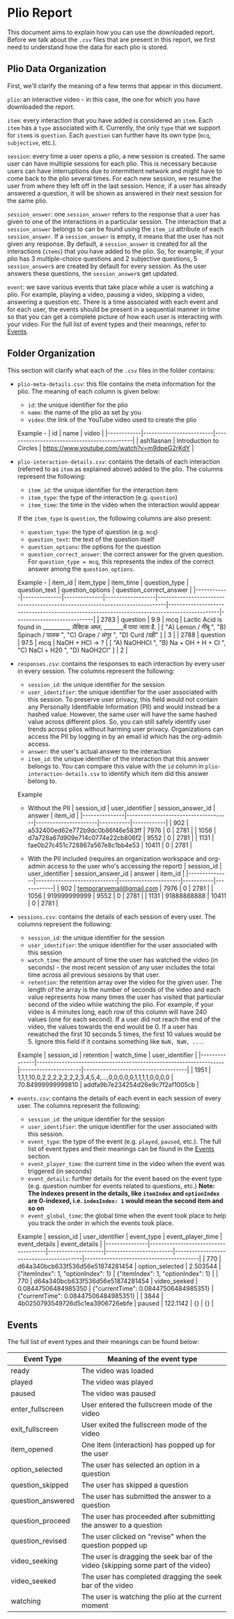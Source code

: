 # Plio Report

This document aims to explain how you can use the downloaded report. Before we talk about the `.csv` files that are present in this report, we first need to understand how the data for each plio is stored.

## Plio Data Organization

First, we'll clarify the meaning of a few terms that appear in this document.

`plio`: an interactive video - in this case, the one for which you have downloaded the report.

`item`: every interaction that you have added is considered an `item`. Each `item` has a `type` associated with it. Currently, the only `type` that we support for `item`s is `question`. Each `question` can further have its own type (`mcq`, `subjective`, etc.).

`session`: every time a user opens a plio, a new session is created. The same user can have multiple sessions for each plio. This is necessary because users can have interruptions due to intermittent network and might have to come back to the plio several times. For each new session, we resume the user from where they left off in the last session. Hence, if a user has already answered a question, it will be shown as answered in their next session for the same plio.

`session_answer`: one `session_answer` refers to the response that a user has given to one of the interactions in a particular session. The interaction that a `session_answer` belongs to can be found using the `item_id` attribute of each `session_answer`. If a `session_answer` is empty, it means that the user has not given any response. By default, a `session_answer` is created for all the interactions (`items`) that you have added to the plio. So, for example, if your plio has 3 multiple-choice questions and 2 subjective questions, 5 `session_answer`s are created by default for every session. As the user answers these questions, the `session_answer`s get updated.

`event`: we save various events that take place while a user is watching a plio. For example, playing a video, pausing a video, skipping a video, answering a question etc. There is a time associated with each event and for each user, the events should be present in a sequential manner in time so that you can get a complete picture of how each user is interacting with your video. For the full list of event types and their meanings, refer to [Events](#events).



## Folder Organization

This section will clarify what each of the `.csv` files in the folder contains:

- `plio-meta-details.csv`: this file contains the meta information for the plio. The meaning of each column is given below:

  - `id`: the unique identifier for the plio
  - `name`: the name of the plio as set by you
  - `video`: the link of the YouTube video used to create the plio

  Example -
  | id         | name                    | video                                       |
  |------------|-------------------------|---------------------------------------------|
  | ash1lasnan | Introduction to Circles | https://www.youtube.com/watch?v=m9dpeG2rKdY |

- `plio-interaction-details.csv`: contains the details of each interaction (referred to as `item` as explained above) added to the plio. The columns represent the following:

  - `item_id`: the unique identifier for the interaction item
  - `item_type`: the type of the interaction (e.g. `question`)
  - `item_time`: the time in the video when the interaction would appear

  If the `item_type` is `question`, the following columns are also present:

  - `question_type`: the type of question (e.g. `mcq`)
  - `question_text`: the text of the question itself
  - `question_options`: the options for the question
  - `question_correct_answer`: the correct answer for the given question. For `question_type = mcq`, this represents the index of the correct answer among the `question_options`.

  Example - 
  |   item_id  |   item_type  |   item_time  |   question_type  |   question_text                                                             |   question_options                                                                         |   question_correct_answer  |
  |------------|--------------|--------------|------------------|-----------------------------------------------------------------------------|--------------------------------------------------------------------------------------------|----------------------------|
  |   2783     |   question   |   9.9        |   mcq            |   Lactic Acid is found in __________  लैक्टिक अम्ल, _______में पाया जाता है.      | [   "A) Lemon / नींबू ",    "B) Spinach / पालक ",    "C) Grape / अंगूर ",    "D) Curd /दही" ]  |   3                        |
  |   2788     |   question   |   97.5       |   mcq            |   NaOH + HCl → ?                                                            |   [   "A) NaOHHCl ",    "B) Na + OH + H + Cl ",    "C) NaCl + H20 ",    "D) NaOH2Cl" ]     |   2                        |

- `responses.csv`: contains the responses to each interaction by every user in every session. The columns represent the following:

  - `session_id`: the unique identifier for the session
  - `user_identifier`: the unique identifier for the user associated with this session. To preserve user privacy, this field would not contain any Personally Identifiable Information (PII) and would instead be a hashed value. However, the same user will have the same hashed value across different plios. So, you can still safely identify user trends across plios without harming user privacy. Organizations can access the PII by logging in by an email id which has the org-admin access.
  - `answer`: the user's actual answer to the interaction
  - `item_id`: the unique identifier of the interaction that this answer belongs to. You can compare this value with the `id` column in `plio-interaction-details.csv` to identify which item did this answer belong to.

  Example
  - Without the PII
    |   session_id  |   user_identifier                   |   session_answer_id  |   answer  |   item_id  |
    |---------------|-------------------------------------|----------------------|-----------|------------|
    |   902         |   a532400ed62e772b9dc0b86f46e583ff  |   7976               |   0       |   2781     |
    |   1056        |   d7a728a67d909e714c0774e22cb806f2  |   9552               |   0       |   2781     |
    |   1131        |   fae0b27c451c728867a567e8c1bb4e53  |   10411              |   0       |   2781     | 


  - With the PII included (requires an organization workspace and org-admin access to the user who's accessing the report)
    |   session_id  |   user_identifier           |   session_answer_id  |   answer  |   item_id  |
    |---------------|-----------------------------|----------------------|-----------|------------|
    |   902         |   temporaryemail@gmail.com  |   7976               |   0       |   2781     |
    |   1056        |   919999999999              |   9552               |   0       |   2781     |
    |   1131        |   91888888888               |   10411              |   0       |   2781     |


- `sessions.csv`: contains the details of each session of every user. The columns represent the following:

  - `session_id`: the unique identifier for the session
  - `user_identifier`: the unique identifier for the user associated with this session
  - `watch_time`: the amount of time the user has watched the video (in seconds) - the most recent session of any user includes the total time across all previous sessions by that user.
  - `retention`: the retention array over the video for the given user. The length of the array is the number of seconds of the video and each value represents how many times the user has visited that particular second of the video while watching the plio. For example, if your video is 4 minutes long, each row of this column will have 240 values (one for each second). If a user did not reach the end of the video, the values towards the end would be 0. If a user has rewatched the first 10 seconds 5 times, the first 10 values would be 5. Ignore this field if it contains something like `NaN, NaN, ...`.
 
  Example
  |   session_id  |   retention                                                       |   watch_time         |   user_identifier                   |
  |---------------|-------------------------------------------------------------------|----------------------|-------------------------------------|
  |   1951        |   1,1,1,10,0,2,2,2,2,2,2,2,3,4,5,4,...,0,0,0,0,0,1,1,1,1,0,0,0,0  |   70.84999999999810  |   addfa9b7e234254d26e9c7f2af1005cb  |



- `events.csv`: contains the details of each event in each session of every user. The columns represent the following:

  - `session_id`: the unique identifier for the session
  - `user_identifier`: the unique identifier for the user associated with this session.
  - `event_type`: the type of the event (e.g. `played`, `paused`, etc.). The full list of event types and their meanings can be found in the [Events](#events) section.
  - `event_player_time`: the current time in the video when the event was triggered (in seconds)
  - `event_details`: further details for the event based on the event type (e.g. question number for events related to questions, etc.) 
     **Note: The indexes present in the details, like `itemIndex` and `optionIndex` are 0-indexed, i.e. `indexIndex: 1` would mean the second item and so on**
  - `event_global_time`: the global time when the event took place to help you track the order in which the events took place.
  
  Example
  |   session_id  |   user_identifier                   |   event_type       |   event_player_time    |   event_details                         |   event_details                         |
  |---------------|-------------------------------------|--------------------|------------------------|-----------------------------------------|-----------------------------------------| 
  |   770         |   d64a340bcb633f536d56e51874281454  |   option_selected  |   2.503544             |   {"itemIndex": 1, "optionIndex": 1}    |   {"itemIndex": 1, "optionIndex": 1}    |
  |   770         |   d64a340bcb633f536d56e51874281454  |   video_seeked     |   0.08447506484985350  |   {"currentTime": 0.08447506484985351}  |   {"currentTime": 0.08447506484985351}  |
  |   3844        |   4b0250793549726d5c1ea3906726ebfe  |   paused           |   122.1142             |   {}                                    |   {}                                    |
  

## Events

The full list of event types and their meanings can be found below:

| Event Type        | Meaning of the event type
| ----------------- | ------------------------------------------------------------ |
| ready             | The video was loaded                                         |
| played            | The video was played                                         |
| paused            | The video was paused                                         |
| enter_fullscreen  | User entered the fullscreen mode of the video                |
| exit_fullscreen   | User exited the fullscreen mode of the video                 |
| item_opened       | One item (interaction) has popped up for the user            |
| option_selected   | The user has selected an option in a question                |
| question_skipped  | The user has skipped a question                              |
| question_answered | The user has submitted the answer to a question              |
| question_proceed  | The user has proceeded after submitting the answer to a question |
| question_revised  | The user clicked on "revise" when the question popped up     |
| video_seeking     | The user is dragging the seek bar of the video (skipping some part of the video) |
| video_seeked      | The user has completed dragging the seek bar of the video    |
| watching          | The user is watching the plio at the current moment          |
